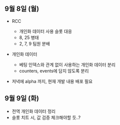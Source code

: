 
## 9월 8일 (월) 

- RCC
	- 개인화 데이터 사용 슬롯 대응
	- 8, 25 병태
	- 2, 7, 9 팀원 분배
- 개인화 데이터
	- 베팅 인덱스와 관계 없이 사용하는 개인화 데이터 분리
	- counters, events에 담지 않도록 분리

- 저녁에 alpha 까지, 현재 개발 내용 배포 필요


## 9월 9일 (화)

- 전역 개인화 데이터 정리
- 슬롯 치트 시, 값 검증 체크해야할 듯..?
